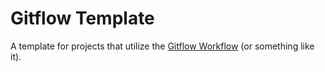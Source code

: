 # Gitflow Template
A template for projects that utilize the [Gitflow Workflow](https://www.atlassian.com/git/tutorials/comparing-workflows/gitflow-workflow) (or something like it).
